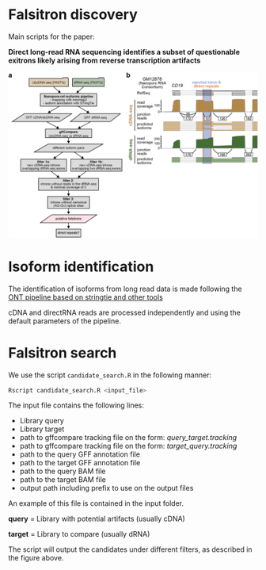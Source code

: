# Falsitron discovery 

Main scripts for the paper: 

**Direct long-read RNA sequencing identifies a subset of questionable exitrons likely arising from reverse transcription artifacts**


![Falsitron detection pipeline and example](./figures/pipeline.png)


Isoform identification 
======================

The identification of isoforms from long read data is made following the [ONT pipeline based on stringtie and other tools](https://github.com/nanoporetech/pipeline-nanopore-ref-isoforms)

cDNA and directRNA reads are processed independently and using the default parameters of the pipeline. 

Falsitron search
================

We use the script `candidate_search.R` in the following manner: 

```bash
Rscript candidate_search.R <input_file>
```

The input file contains the following lines: 

- Library query 
- Library target
- path to gffcompare tracking file on the form: _query_target.tracking_
- path to gffcompare tracking file on the form: _target_query.tracking_
- path to the query GFF annotation file 
- path to the target GFF annotation file
- path to the query BAM file
- path to the target BAM file 
- output path including prefix to use on the output files

An example of this file is contained in the input folder. 

**query** = Library with potential artifacts (usually cDNA)

**target** = Library to compare (usually dRNA)


The script will output the candidates under different filters, as described in the figure above. 




